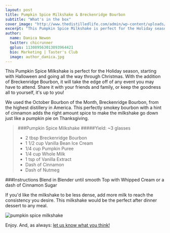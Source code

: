 ```yaml
---
layout: post
title: Pumpkin Spice Milkshake & Breckenridge Bourbon
subtitle: "What's in the box"
cover_image: "http://www.thedistilledlife.com/admin/wp-content/uploads/2012/06/Dubstep-whiskey.jpg"
excerpt: "This Pumpkin Spice Milkshake is perfect for the Holiday season, starting with Halloween and going all the way through Christmas. With the addition..."
author:
  name: Danica Newon
  twitter: chicrunner
  gplus: 113089563013093964421 
  bio: Marketing | Taster's Club
  image: author_danica.jpg
---
```


<!-- <img class="pinnable" src="https://dl.dropboxusercontent.com/u/20403642/images/whiskaroo/Pumpkin-spice-milkshake-breckenridge-bourbon2.jpg", style="width: 530px;" > -->

This Pumpkin Spice Milkshake is perfect for the Holiday season, starting with Halloween and going all the way through Christmas. With the addition of  Breckenridge Bourbon, it will take the edge off of any event you may have to attend. Share it with your friends and family, or keep the goodness all to yourself, it's up to you!

We used the October Bourbon of the Month, Breckenridge Bourbon, from the highest distillery in America. This perfectly smokey bourbon with a hint of cinnamon adds the right amount spice to make the milkshake go down just like a pumpkin pie on Thanksgiving. 

> ###Pumpkin Spice Milkshake
> #####Yield: ~3 glasses
> 
> - 2 tbsp Breckenridge Bourbon
> - 1 1/2 cup Vanilla Bean Ice Cream
> - 1/4 cup Pumpkin Puree
> - 1/4 cup Whole Milk
> - 1 tsp of Vanilla Extract
> - Dash of Cinnamon
> - Dash of Nutmeg

###Instructions
Blend in Blender until smooth
Top with Whipped Cream or a dash of Cinnamon Sugar 

If you'd like the milkshake to be less dense, add more milk to reach the consistency you desire. This milkshake would be the perfect after dinner dessert to any meal.

![pumpkin spice milkshake](https://dl.dropboxusercontent.com/u/20403642/images/whiskaroo/Pumpkin-Spice-Milkshake-with-Bourbon2.jpg)

Enjoy. And, as always: <a href="mailto:info@tastersclub.com?subject=Feedback%20-%20Pumpkin%20Spice%20Milkshake%20!">let us know what you think!</a>